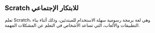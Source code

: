 ## Scratch للابتكار الإجتماعي

تعلم Scratch، وهي لغة برمجة رسومية سهلة الاستخدام للمبتدئين، وذلك أثناء بناء التطبيقات والألعاب، التي تساعد الأشخاص في التعلم عن المشكلات المهمة.